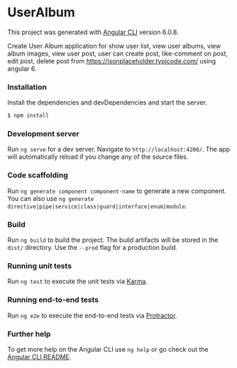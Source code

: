 # UserAlbum

This project was generated with [Angular CLI](https://github.com/angular/angular-cli) version 6.0.8.

Create User Album application for show user list, view user albums, view album images, view user post, user can create post, like-comment on post, edit post, delete post from https://jsonplaceholder.typicode.com/ using angular 6.

### Installation

Install the dependencies and devDependencies and start the server.

```sh
$ npm install
```

### Development server

Run `ng serve` for a dev server. Navigate to `http://localhost:4200/`. The app will automatically reload if you change any of the source files.

### Code scaffolding

Run `ng generate component component-name` to generate a new component. You can also use `ng generate directive|pipe|service|class|guard|interface|enum|module`.

### Build

Run `ng build` to build the project. The build artifacts will be stored in the `dist/` directory. Use the `--prod` flag for a production build.

### Running unit tests

Run `ng test` to execute the unit tests via [Karma](https://karma-runner.github.io).

### Running end-to-end tests

Run `ng e2e` to execute the end-to-end tests via [Protractor](http://www.protractortest.org/).

### Further help

To get more help on the Angular CLI use `ng help` or go check out the [Angular CLI README](https://github.com/angular/angular-cli/blob/master/README.md).

